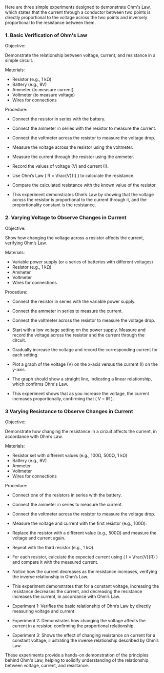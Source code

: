 
Here are three simple experiments designed to demonstrate Ohm's Law, which states that the current through a conductor between two points is directly proportional to the voltage across the two points and inversely proportional to the resistance between them.

### 1. Basic Verification of Ohm's Law

Objective:

Demonstrate the relationship between voltage, current, and resistance in a simple circuit.

Materials:

- Resistor (e.g., 1 kΩ)
- Battery (e.g., 9V)
- Ammeter (to measure current)
- Voltmeter (to measure voltage)
- Wires for connections

Procedure:

   - Connect the resistor in series with the battery.
   - Connect the ammeter in series with the resistor to measure the current.
   - Connect the voltmeter across the resistor to measure the voltage drop.

   - Measure the voltage across the resistor using the voltmeter.
   - Measure the current through the resistor using the ammeter.
   - Record the values of voltage (V) and current (I).

   - Use Ohm’s Law \( R = \frac{V}{I} \) to calculate the resistance.
   - Compare the calculated resistance with the known value of the resistor.

   - This experiment demonstrates Ohm’s Law by showing that the voltage across the resistor is proportional to the current through it, and the proportionality constant is the resistance.

### 2. Varying Voltage to Observe Changes in Current

Objective:

Show how changing the voltage across a resistor affects the current, verifying Ohm’s Law.

Materials:

- Variable power supply (or a series of batteries with different voltages)
- Resistor (e.g., 1 kΩ)
- Ammeter
- Voltmeter
- Wires for connections

Procedure:

   - Connect the resistor in series with the variable power supply.
   - Connect the ammeter in series to measure the current.
   - Connect the voltmeter across the resistor to measure the voltage drop.

   - Start with a low voltage setting on the power supply. Measure and record the voltage across the resistor and the current through the circuit.
   - Gradually increase the voltage and record the corresponding current for each setting.

   - Plot a graph of the voltage (V) on the x-axis versus the current (I) on the y-axis.
   - The graph should show a straight line, indicating a linear relationship, which confirms Ohm's Law.

   - This experiment shows that as you increase the voltage, the current increases proportionally, confirming that \( V = IR \).

### 3 Varying Resistance to Observe Changes in Current

Objective:

Demonstrate how changing the resistance in a circuit affects the current, in accordance with Ohm’s Law.

Materials:

- Resistor set with different values (e.g., 100Ω, 500Ω, 1 kΩ)
- Battery (e.g., 9V)
- Ammeter
- Voltmeter
- Wires for connections

Procedure:

   - Connect one of the resistors in series with the battery.
   - Connect the ammeter in series to measure the current.
   - Connect the voltmeter across the resistor to measure the voltage drop.

   - Measure the voltage and current with the first resistor (e.g., 100Ω).
   - Replace the resistor with a different value (e.g., 500Ω) and measure the voltage and current again.
   - Repeat with the third resistor (e.g., 1 kΩ).

   - For each resistor, calculate the expected current using \( I = \frac{V}{R} \) and compare it with the measured current.
   - Notice how the current decreases as the resistance increases, verifying the inverse relationship in Ohm’s Law.

   - This experiment demonstrates that for a constant voltage, increasing the resistance decreases the current, and decreasing the resistance increases the current, in accordance with Ohm’s Law.

- Experiment 1: Verifies the basic relationship of Ohm’s Law by directly measuring voltage and current.
- Experiment 2: Demonstrates how changing the voltage affects the current in a resistor, confirming the proportional relationship.
- Experiment 3: Shows the effect of changing resistance on current for a constant voltage, illustrating the inverse relationship described by Ohm’s Law.

These experiments provide a hands-on demonstration of the principles behind Ohm's Law, helping to solidify understanding of the relationship between voltage, current, and resistance.
